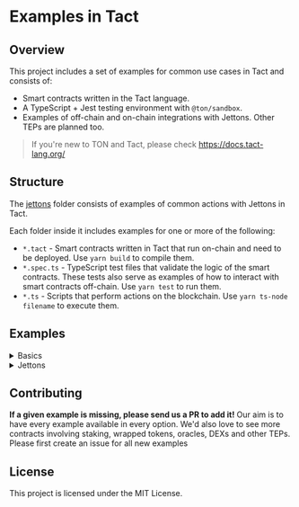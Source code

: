 # Examples in Tact

## Overview

This project includes a set of examples for common use cases in Tact and consists of:

- Smart contracts written in the Tact language.
- A TypeScript + Jest testing environment with `@ton/sandbox`.
- Examples of off-chain and on-chain integrations with Jettons. Other TEPs are planned too.

> If you're new to TON and Tact, please check https://docs.tact-lang.org/

## Structure

The [jettons](./jettons/) folder consists of examples of common actions with Jettons in Tact.

Each folder inside it includes examples for one or more of the following:

- `*.tact` - Smart contracts written in Tact that run on-chain and need to be deployed. Use `yarn build` to compile them.
- `*.spec.ts` - TypeScript test files that validate the logic of the smart contracts. These tests also serve as examples of how to interact with smart contracts off-chain. Use `yarn test` to run them.
- `*.ts` - Scripts that perform actions on the blockchain. Use `yarn ts-node filename` to execute them.

## Examples

<details>
  <summary>Basics</summary>

### Update contract

[Update already deployed contract](./basics/update/)

This examples demonstrated how to update already deployed contract code and data. Note, that this operation can permanently lock up all funds present on the account if done incorrectly, so all production updates should be tested on testnet first.

</details>

<details>
  <summary>Jettons</summary>

### Receive Jettons

[Receive and verify incoming Jettons](./jettons/receive-jettons/)

This example demonstrates how to receive and verify incoming Jettons. It can be extended to support any custom Jetton implementation and handle additional logic after receiving funds.

### Send Jettons

[Send Jettons from your contract](./jettons/send-jettons/)

This example shows how to send Jettons from a contract. It includes both basic and extended modes for sending Jettons, allowing for custom payloads and additional parameters.

### Mint USDT

[Mint USDT](./jettons/mint-usdt/)

This example provides tools to mint USDT Jettons on the testnet. It includes a terminal script for deploying a Jetton minter and minting Jettons, as well as a Telegram bot that generates QR codes for minting transactions.

### On-Chain API

[On-Chain API for Jettons](./jettons/onchain-api/)

This example demonstrates how to interact with Jetton contracts on-chain. It includes fetching Jetton wallet addresses and balances directly from the blockchain, showcasing how to integrate on-chain data into your applications.

### Send USDT

[Send USDT from your contract](./jettons/send-usdt/)

This example focuses on sending USDT (Governance) Jettons. It is very much like [Send Jettons](#send-jettons) example, but with slightly different message structures. It supports both basic and extended modes for sending Jettons.

### Receive USDT

[Receive USDT on your contract](./jettons/receive-usdt/)

This example illustrates how to receive USDT Jettons and verify incoming transfer notifications. It is tailored for governance Jettons and includes logic for handling governance-specific state initialization.

</details>

## Contributing

**If a given example is missing, please send us a PR to add it!** Our aim is to have every example available in every option. We'd also love to see more contracts involving staking, wrapped tokens, oracles, DEXs and other TEPs. Please first create an issue for all new examples

## License

This project is licensed under the MIT License.
